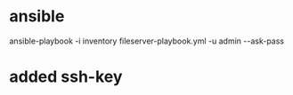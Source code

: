 # ansible
ansible-playbook -i inventory fileserver-playbook.yml -u admin --ask-pass

# added ssh-key
